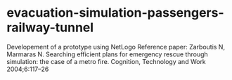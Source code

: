 # evacuation-simulation-passengers-railway-tunnel
Developement of a prototype using NetLogo
Reference paper: Zarboutis N, Marmaras N. Searching efficient plans for emergency rescue through simulation: the case of a metro fire. Cognition, Technology and Work 2004;6:117–26
  
